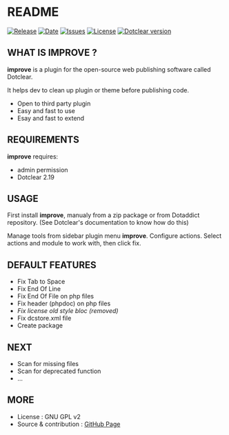 # README

[![Release](https://img.shields.io/github/v/release/JcDenis/improve)](https://github.com/JcDenis/improve/releases)
[![Date](https://img.shields.io/github/release-date/JcDenis/improve)](https://github.com/JcDenis/improve/releases)
[![Issues](https://img.shields.io/github/issues/JcDenis/improve)](https://github.com/JcDenis/improve/issues)
[![License](https://img.shields.io/badge/license-GPL%20v2-blue.svg)](https://github.com/JcDenis/improve/blob/master/LICENSE)
[![Dotclear version](https://img.shields.io/badge/dotclear-2.19-blue)](https://fr.dotclear.org/download)

## WHAT IS IMPROVE ?

**improve** is a plugin for the open-source 
web publishing software called Dotclear.

It helps dev to clean up plugin or theme before publishing code.

 * Open to third party plugin
 * Easy and fast to use
 * Esay and fast to extend

## REQUIREMENTS

**improve** requires: 

  * admin permission
  * Dotclear 2.19

## USAGE

First install **improve**, manualy from a zip package or from 
Dotaddict repository. (See Dotclear's documentation to know how do this)

Manage tools from sidebar plugin menu **improve**.
Configure actions. Select actions and module to work with, then click fix.

## DEFAULT FEATURES

 * Fix Tab to Space
 * Fix End Of Line
 * Fix End Of File on php files
 * Fix header (phpdoc) on php files
 * _Fix license old style bloc (removed)_
 * Fix dcstore.xml file
 * Create package

## NEXT

 * Scan for missing files
 * Scan for deprecated function
 * ...

## MORE

 * License : GNU GPL v2
 * Source & contribution : [GitHub Page](https://github.com/JcDenis/improve)